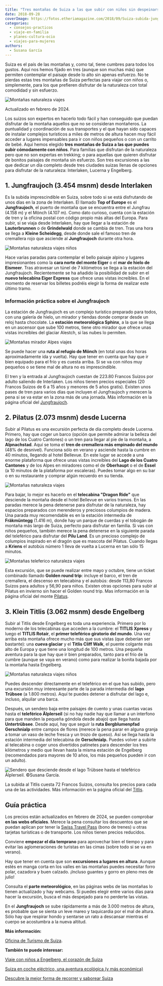 ```yaml
---
title: "Tres montañas de Suiza a las que subir con niños sin despeinarse"
date: 2018-09-28
coverImage: https://fotos.etheriamagazine.com/2018/09/Suiza-subida-jungfrau-e1569136382763.jpg
categories: 
  - consejos-practicos
  - viaje-en-familia
  - planes-cultura-ocio
  - viajes-para-mujeres
authors: 
  - Susana García
---
```


Suiza es el país de las montañas y, como tal, tiene cumbres para todos los gustos. Aquí 
nos hemos fijado en tres (aunque son muchas más) que permiten contemplar el paisaje 
desde lo alto sin apenas esfuerzo. No te pierdas estas tres montañas de Suiza perfectas 
para viajar con niños o, simplemente, para los que prefieren disfrutar de la naturaleza 
con total comodidad y sin esfuerzo. 

![Montañas naturaleza viajes](https://fotos.etheriamagazine.com/2018/09/Suiza-puente-Titlis.jpg "El puente conocido como el Titlis Cliff Walk, en el Klein Titlis, ofrece unas vistas espectaculares. ©Oscar Nenander/swiss-image.ch.")

Actualizado en febrero de 2024. 

Los suizos son expertos en hacerlo todo fácil y han conseguido que puedan disfrutar de 
la montaña aquellos que no se consideran montañeros. La puntualidad y coordinación de 
sus transportes y el que hayan sido capaces de instalar complejos turísticos a miles de 
metros de altura hacen muy fácil acceder a lugares impensables para ir con niños 
pequeños o con un carrito de bebé. Aquí hemos elegido **tres montañas de Suiza a las que 
puedes subir cómodamente con niños**. Para familias que disfrutan de la naturaleza pero 
que no son expertas en trekking; o para aquellas que quieren disfrutar de bonitos 
paisajes de montaña sin esfuerzo. Son tres excursiones a las que dedicar un día completo 
desde tres ciudades suizas llenas de opciones para disfrutar de la naturaleza: 
Interlaken, Lucerna y Engelberg. 

## 1\. Jungfraujoch (3.454 msnm) desde Interlaken

Es la subida imprescindible en Suiza, sobre todo si se está disfrutando de unos días en 
la zona de Interlaken. El llamado **Top of Europe** es el **Jungfraujoch**, el puerto de 
montaña que se encuentra entre el Jungfrau (4.158 m) y el Mönch (4.107 m). Como dato 
curioso, cuenta con la estación de tren y la oficina postal con código propio más altas 
del Europa. Para subir, si se viaja desde Interlaken, hay que llegar a la estación de 
**Lauterbrunnen** o de **Grindelwald** donde se cambia de tren. Tras una hora se llega a 
**Kleine Scheidegg**, desde donde sale el famoso tren de cremallera rojo que asciende al 
**Jungfraujoch** durante otra hora. 

![Montañas naturaleza viajes niños](https://fotos.etheriamagazine.com/2018/09/Suiza-subida-jungfrau-e1569136382763.jpg "Subida en tren al Jungfraujoch. ©swiss-image.ch/Jeroen Seyffe.")

Hace varias paradas para contemplar el bello paisaje alpino y lugares impresionantes 
como la **cara norte del monte Eiger** o el **mar de hielo de Eismeer**. Tras atravesar 
un túnel de 7 kilómetros se llega a la estación del Jungfraujoch. Recientemente se ha 
añadido la posibilidad de subir en el **nuevo telecabina Eiger Express** que ofrece unas 
vistas increíbles. En el momento de reservar los billetes podréis elegir la forma de 
realizar este último tramo. 

### Información práctica sobre el Jungfraujoch

La estación de Jungfraujoch es un complejo turístico preparado para todos, con una 
galería de hielo, un mirador y tiendas donde comprar desde un reloj hasta chocolate. La 
**estación meteorológica Sphinx**, a la que se llega en un ascensor que sube 100 metros, 
tiene otro mirador que ofrece unas vistas increíbles del glaciar Alestch, si las nubes 
lo permiten. 

![Montañas mirador Alpes viajes](https://fotos.etheriamagazine.com/2018/09/Suiza-observatorio-Jungfrau-e1569136403219.jpg "Desde el Jungfraujoch se puede acceder al observatorio Sphinx y al glaciar Aletsch. ©swiss-image.ch/Rob Lewis")

Se puede hacer una **ruta al refugio de Mönch** (en total unas dos horas aproximadamente 
ida y vuelta). Hay que tener en cuenta que hay que ir bien equipado para el frío y es 
cuesta arriba. Si se va con niños muy pequeños o se tiene mal de altura no es 
imprescindible. 

El tren y la entrada al Jungfraujoch cuestan de 223.80 Francos Suizos por adulto 
saliendo de Interlaken. Los niños tienen precios especiales (20 Francos Suizos de 6 a 15 
años y menores de 5 años gratis). Existen unos pases de tren para varios días que 
incluyen el Jungfraujoch y merecen la pena si se va estar en la zona más de una jornada. 
Más información en la página oficial del [Jungfraujoch](https://www.jungfrau.ch/en-gb/jungfraujoch-top-of-europe/). 

## 2\. Pilatus (2.073 msnm) desde Lucerna

Subir al Pilatus es una excursión perfecta de día completo desde Lucerna. Primero, hay 
que coger un barco (opción que permite admirar la belleza del lago de los Cuatro 
Cantones) o un tren para llegar al pie de la montaña, a **Alpnachstad**. Aquí se toma el 
**tren de cremallera más empinado del mundo** (48% de desnivel). Funciona sólo en verano 
y asciende hasta la cumbre en 40 minutos, llegando al hotel Bellevue. En este lugar se 
accede a una enorme plataforma que ofrece unas vistas increíbles del **Lago de los 
Cuatro Cantones** y de los Alpes en miradores como el de **Oberhaupt** o el de **Essel** 
(a 10 minutos de la plataforma por escaleras). Puedes tomar algo en su bar o en su 
restaurante y comprar algún recuerdo en su tienda. 

![Montañas naturaleza viajes](https://fotos.etheriamagazine.com/2018/09/Suiza-Pilatus-tren-cremallera-e1569136428264.jpg "Tren de cremallera que sube al monte Pilatus. ©swiss-image.ch/Stefan Schlumpf.")

Para bajar, lo mejor es hacerlo en el **telecabina "Dragon Ride"** que desciende la 
montaña desde el hotel Bellevue en varios tramos. En las paradas merece la pena 
detenerse para disfrutar de la naturaleza, hay espacios preparados con merenderos y 
preciosos columpios de madera. Una parada muy recomendable es en la estación intermedia 
de **Fräkmüntegg** (1.416 m), donde hay un parque de cuerdas y el tobogán de montaña más 
largo de Suiza, perfecto para disfrutar en familia. Si vas con niños pequeños, también 
merece la pena detenerse en la siguiente parada del teleférico para disfrutar del **Pilu 
Land**. Es un precioso complejo de columpios inspirado en el dragón que es mascota del 
Pilatus. Cuando llegas a **Kriens** el autobús número 1 lleva de vuelta a Lucerna en tan 
sólo 15 minutos. 

![Montañas teleferico naturaleza viajes](https://fotos.etheriamagazine.com/2018/09/Suiza-pilatus-e1569136453235.jpg "Telecabina llamado 'Dragon Ride' que desciende el monte Pilatus. ©swiss-image.ch/Stefan Schlumpf.")

Esta excursión, que se puede realizar entre mayo y octubre, tiene un ticket combinado 
llamado **Golden round trip**: incluye el barco, el tren de cremallera, el descenso en 
telecabina y el autobús: desde 113,80 Francos Suizos para adultos y 56,90 para niños. 
Existen otras opciones para subir al Pilatus en invierno sin hacer el Golden round trip. 
Mas información en la página oficial del monte [Pilatus](https://www.pilatus.ch/en/). 

## 3\. Klein Titlis (3.062 msnm) desde Engelberg

Subir al Titlis desde Engelberg es toda una experiencia. Primero por lo moderno de los 
telecabinas que acceden a la cumbre: el **TITLIS Xpress** y luego el **TITLIS Rotair**, 
el **primer teleférico giratorio del mundo**. Una vez arriba esta montaña ofrece mucho 
más que sus vistas (que deberían ser bastante): una **cueva glaciar** y el **Titlis 
Cliff Walk**, el puente colgante más alto de Europa y que tiene una longitud de 100 
metros. Una pequeña aventura para la que hay que ir bien preparados, tanto para el frío 
de la cumbre (aunque se vaya en verano) como para realizar la bonita bajada por la 
montaña hasta Engelberg. 

![Montañas naturaleza viajes niños](https://fotos.etheriamagazine.com/2018/09/Titlis-suiza-e1569136481940.jpg "El espectacular teleférico TITLIS Rotair. ©swiss-image.ch/Roger Gruetter.")

Puedes descender directamente en el teleférico en el que has subido, pero una excursión 
muy interesante parte de la parada intermedia del **lago Trübsee** (a 1.800 metros). 
Aquí te puedes detener a disfrutar del lago e, incluso, alquilar una barca. 

Después, un sendero baja entre paisajes de cuento y unas cuantas vacas hasta el 
**teleférico Älplerseil** (si no hay nadie hay que llamar a un interfono para que manden 
la pequeña góndola desde abajo) que llega hasta **Untertrübsee**. Desde aquí, hay que 
seguir la **ruta Bergblumenpfad Gerschnialp** entre campos de flores (merece la pena 
parar en alguna granja a tomar un vaso de leche fresca y un trozo de queso). Así se 
llega hasta la estación intermedia del telecabina de **Gerschnialp.** Puedes volver a 
subirte al telecabina o coger unos divertidos patinetes para descender los tres 
kilómetros y medio que llevan hasta la misma estación de Engelberg (recomendados para 
mayores de 10 años, los más pequeños pueden ir con un adulto). 

![](https://fotos.etheriamagazine.com/2018/09/Suiza-bajada-Titlis-camino-e1569136498873.jpg "Sendero que desciende desde el lago Trübsee hasta el teleférico Älplerseil. ©Susana García.")

La subida al Titlis cuesta 72 Francos Suizos, consulta los precios para cada una de las 
actividades. Más información en la página oficial del [Titlis](https://www.titlis.ch/en). 

## Guía práctica

Los precios están actualizados en febrero de 2024, se pueden comprobar **en las webs 
oficiales**. Merece la pena consultar los descuentos que se puedan aplican por tener la [Swiss 
Travel Pass](https://www.swiss-pass.ch/es/) (bono de trenes) u otras tarjetas turísticas 
o de transporte. Los niños tienen precios reducidos. 

Conviene **empezar el día temprano** para aprovechar bien el tiempo y para evitar las 
aglomeraciones de turistas en las cimas (sobre todo si se va en verano). 

Hay que tener en cuenta que son **excursiones a lugares en altura**. Aunque estés en 
manga corta en los valles en las montañas puedes necesitar forro polar, cazadora y buen 
calzado. ¡Incluso guantes y gorro en pleno mes de julio! 

Consulta el **parte meteorológico**, en las páginas webs de las montañas lo tienen 
actualizado y hay webcams. Si puedes elegir entre varios días para hacer la excursión, 
busca el más despejado para no perderte las vistas. 

En el **Jungfraujoch** se sube rápidamente a más de 3.000 metros de altura, es probable 
que se sienta un leve mareo y taquicardia por el mal de altura. Sólo hay que respirar 
hondo y sentarse un rato a descansar mientras el cuerpo se acostumbra a la nueva 
altitud. 

**Más información:** 

[Oficina de Turismo de Suiza](https://www.myswitzerland.com/es/inicio.html). 

**También te puede interesar:** 

[Viaje con niños a Engelberg, el corazón de 
Suiza](https://etheriamagazine.com/2019/04/30/viaje-en-familia-que-hacer-engelberg-suiza/) 

[Suiza en coche eléctrico, una aventura ecológica (y más 
económica)](https://etheriamagazine.com/2021/02/10/ruta-en-coche-electrico-por-suiza/) 

[Descubre la mejor forma de recorrer y saborear 
Suiza](https://etheriamagazine.com/2021/05/10/guia-gastronomica-suiza-y-rutas-en-tren/)
